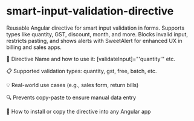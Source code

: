# smart-input-validation-directive
Reusable Angular directive for smart input validation in forms. Supports types like quantity, GST, discount, month, and more. Blocks invalid input, restricts pasting, and shows alerts with SweetAlert for enhanced UX in billing and sales apps.

🔧 Directive Name and how to use it: [validateInput]="'quantity'" etc.

📋 Supported validation types: quantity, gst, free, batch, etc.

💡 Real-world use cases (e.g., sales form, return bills)

🔍 Prevents copy-paste to ensure manual data entry

📎 How to install or copy the directive into any Angular app
